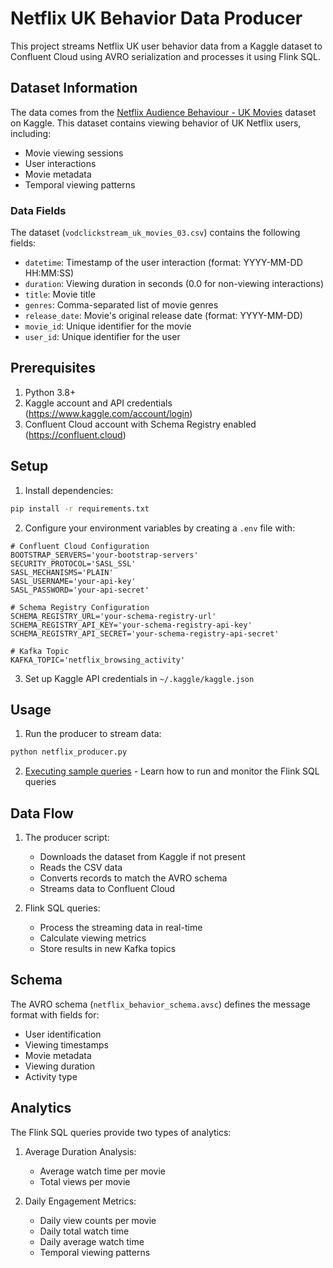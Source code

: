 # Netflix UK Behavior Data Producer

This project streams Netflix UK user behavior data from a Kaggle dataset to Confluent Cloud using AVRO serialization and processes it using Flink SQL.

## Dataset Information

The data comes from the [Netflix Audience Behaviour - UK Movies](https://www.kaggle.com/datasets/vodclickstream/netflix-audience-behaviour-uk-movies) dataset on Kaggle. This dataset contains viewing behavior of UK Netflix users, including:

- Movie viewing sessions
- User interactions
- Movie metadata
- Temporal viewing patterns

### Data Fields

The dataset (`vodclickstream_uk_movies_03.csv`) contains the following fields:

- `datetime`: Timestamp of the user interaction (format: YYYY-MM-DD HH:MM:SS)
- `duration`: Viewing duration in seconds (0.0 for non-viewing interactions)
- `title`: Movie title
- `genres`: Comma-separated list of movie genres
- `release_date`: Movie's original release date (format: YYYY-MM-DD)
- `movie_id`: Unique identifier for the movie
- `user_id`: Unique identifier for the user

## Prerequisites

1. Python 3.8+
2. Kaggle account and API credentials (https://www.kaggle.com/account/login)
3. Confluent Cloud account with Schema Registry enabled (https://confluent.cloud)

## Setup

1. Install dependencies:
```bash
pip install -r requirements.txt
```

2. Configure your environment variables by creating a `.env` file with:
```
# Confluent Cloud Configuration
BOOTSTRAP_SERVERS='your-bootstrap-servers'
SECURITY_PROTOCOL='SASL_SSL'
SASL_MECHANISMS='PLAIN'
SASL_USERNAME='your-api-key'
SASL_PASSWORD='your-api-secret'

# Schema Registry Configuration
SCHEMA_REGISTRY_URL='your-schema-registry-url'
SCHEMA_REGISTRY_API_KEY='your-schema-registry-api-key'
SCHEMA_REGISTRY_API_SECRET='your-schema-registry-api-secret'

# Kafka Topic
KAFKA_TOPIC='netflix_browsing_activity'
```

3. Set up Kaggle API credentials in `~/.kaggle/kaggle.json`

## Usage

1. Run the producer to stream data:
```bash
python netflix_producer.py
```

2. [Executing sample queries](sample_queries/executing-sample-queries.md) - Learn how to run and monitor the Flink SQL queries

## Data Flow

1. The producer script:
   - Downloads the dataset from Kaggle if not present
   - Reads the CSV data
   - Converts records to match the AVRO schema
   - Streams data to Confluent Cloud

2. Flink SQL queries:
   - Process the streaming data in real-time
   - Calculate viewing metrics
   - Store results in new Kafka topics

## Schema

The AVRO schema (`netflix_behavior_schema.avsc`) defines the message format with fields for:
- User identification
- Viewing timestamps
- Movie metadata
- Viewing duration
- Activity type

## Analytics

The Flink SQL queries provide two types of analytics:

1. Average Duration Analysis:
   - Average watch time per movie
   - Total views per movie

2. Daily Engagement Metrics:
   - Daily view counts per movie
   - Daily total watch time
   - Daily average watch time
   - Temporal viewing patterns
  
